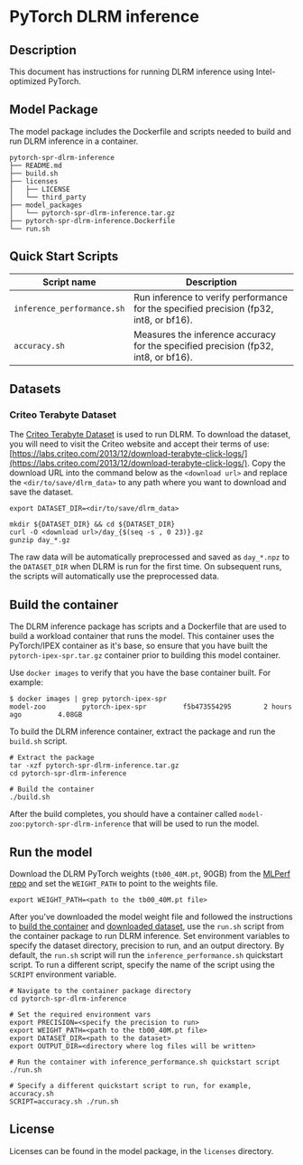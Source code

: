 <!--- 0. Title -->
# PyTorch DLRM inference

<!-- 10. Description -->
## Description

This document has instructions for running DLRM inference using
Intel-optimized PyTorch.

## Model Package

The model package includes the Dockerfile and scripts needed to build and
run DLRM inference in a container.
```
pytorch-spr-dlrm-inference
├── README.md
├── build.sh
├── licenses
│   ├── LICENSE
│   └── third_party
├── model_packages
│   └── pytorch-spr-dlrm-inference.tar.gz
├── pytorch-spr-dlrm-inference.Dockerfile
└── run.sh
```

<!--- 40. Quick Start Scripts -->
## Quick Start Scripts

| Script name | Description |
|-------------|-------------|
| `inference_performance.sh` | Run inference to verify performance for the specified precision (fp32, int8, or bf16). |
| `accuracy.sh` | Measures the inference accuracy for the specified precision (fp32, int8, or bf16). |

## Datasets

### Criteo Terabyte Dataset

The [Criteo Terabyte Dataset](https://labs.criteo.com/2013/12/download-terabyte-click-logs/) is
used to run DLRM. To download the dataset, you will need to visit the Criteo website and accept
their terms of use:
[https://labs.criteo.com/2013/12/download-terabyte-click-logs/](https://labs.criteo.com/2013/12/download-terabyte-click-logs/).
Copy the download URL into the command below as the `<download url>` and
replace the `<dir/to/save/dlrm_data>` to any path where you want to download
and save the dataset.
```
export DATASET_DIR=<dir/to/save/dlrm_data>

mkdir ${DATASET_DIR} && cd ${DATASET_DIR}
curl -O <download url>/day_{$(seq -s , 0 23)}.gz
gunzip day_*.gz
```
The raw data will be automatically preprocessed and saved as `day_*.npz` to
the `DATASET_DIR` when DLRM is run for the first time. On subsequent runs, the
scripts will automatically use the preprocessed data.

## Build the container

The DLRM inference package has scripts and a Dockerfile that are
used to build a workload container that runs the model. This container
uses the PyTorch/IPEX container as it's base, so ensure that you have built
the `pytorch-ipex-spr.tar.gz` container prior to building this model container.

Use `docker images` to verify that you have the base container built. For example:
```
$ docker images | grep pytorch-ipex-spr
model-zoo         pytorch-ipex-spr         f5b473554295        2 hours ago         4.08GB
```

To build the DLRM inference container, extract the package and
run the `build.sh` script.
```
# Extract the package
tar -xzf pytorch-spr-dlrm-inference.tar.gz
cd pytorch-spr-dlrm-inference

# Build the container
./build.sh
```

After the build completes, you should have a container called
`model-zoo:pytorch-spr-dlrm-inference` that will be used to run the model.

## Run the model

Download the DLRM PyTorch weights (`tb00_40M.pt`, 90GB) from the
[MLPerf repo](https://github.com/mlcommons/inference/tree/master/recommendation/dlrm/pytorch#more-information-about-the-model-weights)
and set the `WEIGHT_PATH` to point to the weights file.
```
export WEIGHT_PATH=<path to the tb00_40M.pt file>
```

After you've downloaded the model weight file and followed the instructions to
[build the container](#build-the-container) and [downloaded dataset](#datasets),
use the `run.sh` script from the container package to run DLRM inference.
Set environment variables to specify the dataset directory, precision to run, and
an output directory. By default, the `run.sh` script will run the
`inference_performance.sh` quickstart script. To run a different script, specify
the name of the script using the `SCRIPT` environment variable.
```
# Navigate to the container package directory
cd pytorch-spr-dlrm-inference

# Set the required environment vars
export PRECISION=<specify the precision to run>
export WEIGHT_PATH=<path to the tb00_40M.pt file>
export DATASET_DIR=<path to the dataset>
export OUTPUT_DIR=<directory where log files will be written>

# Run the container with inference_performance.sh quickstart script
./run.sh

# Specify a different quickstart script to run, for example, accuracy.sh
SCRIPT=accuracy.sh ./run.sh
```

<!--- 80. License -->
## License

Licenses can be found in the model package, in the `licenses` directory.

